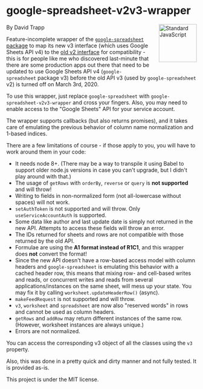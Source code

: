 # google-spreadsheet-v2v3-wrapper

<a href="https://standardjs.com" style="float: right; padding: 0 0 20px 20px;"><img src="https://cdn.rawgit.com/feross/standard/master/sticker.svg" alt="Standard JavaScript" width="100" align="right"></a>

By David Trapp

Feature-incomplete wrapper of the [`google-spreadsheet` package](https://theoephraim.github.io/node-google-spreadsheet/) to map its new v3 interface (which uses Google Sheets API v4) to the [old v2 interface](https://github.com/theoephraim/node-google-spreadsheet/tree/v2-warning) for compatibility - this is for people like me who discovered last-minute that there are some production apps out there that need to be updated to use Google Sheets API v4 (`google-spreadsheet` package v3) before the old API v3 (used by `google-spreadsheet` v2) is turned off on March 3rd, 2020.

To use this wrapper, just replace `google-spreadsheet` with `google-spreadsheet-v2v3-wrapper` and cross your fingers. Also, you may need to enable access to the "Google Sheets" API for your service account.

The wrapper supports callbacks (but also returns promises), and it takes care of emulating the previous behavior of column name normalization and 1-based indices.

There are a few limitations of course - if those apply to you, you will have to work around them in your code:

* It needs node 8+. (There may be a way to transpile it using Babel to support older node.js versions in case you can't upgrade, but I didn't play around with that.)
* The usage of `getRows` with `orderBy`, `reverse` or `query` is **not supported** and will throw!
* Writing to fields in non-normalized form (not all-lowercase without spaces) will not work.
* `setAuthToken` is not supported and will throw. Only `useServiceAccountAuth` is supported.
* Some data like author and last update date is simply not returned in the new API. Attempts to access these fields will throw an error.
* The IDs returned for sheets and rows are not compatible with those returned by the old API.
* Formulae are using the **A1 format instead of R1C1**, and this wrapper does **not** convert the format!
* Since the new API doesn't have a row-based access model with column headers and `google-spreadsheet` is emulating this behavior with a cached header row, this means that mixing row- and cell-based writes and reads, or concurrent writes and reads from several applications/instances on the same sheet, will mess up your state. You may fix it by calling `worksheet.updateHeaderRow()` (async).
* `makeFeedRequest` is not supported and will throw.
* `v3`, `worksheet` and `spreadsheet` are now also "reserved words" in rows and cannot be used as column headers.
* `getRows` and `addRow` may return different instances of the same row. (However, worksheet instances are always unique.)
* Errors are not normalized.

You can access the corresponding v3 object of all the classes using the `v3` property.

Also, this was done in a pretty quick and dirty manner and not fully tested. It is provided as-is.

This project is under the MIT license.
